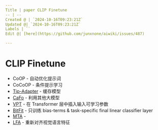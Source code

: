```yaml
---
Title | paper CLIP Finetune
-- | --
Created @ | `2024-10-16T09:23:21Z`
Updated @| `2024-10-16T09:23:21Z`
Labels | ``
Edit @| [here](https://github.com/junxnone/aiwiki/issues/487)

---
```

# CLIP Finetune 
- CoOP - 自动优化提示词
- CoCoOP - 条件提示学习
- [Tip-Adapter](/0475_paper_TipAdapter) - 缓存模型
- [CaFo](/0476_paper_CaFo) - 利用其他大模型
- [VPT](/0477_paper_VPT) - 在 Transformer 层中插入输入可学习参数
- [BitFit](/0478_paper_BitFit) - 只训练 bias-terms & task-specific final linear classifier layer
- [MTA]() - 
- [LFA]() - 重新对齐视觉语言特征
